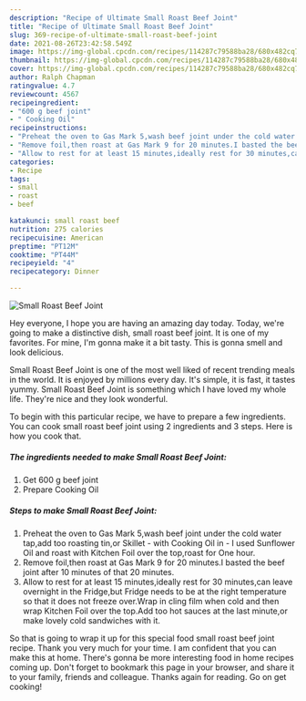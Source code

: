 ```yaml
---
description: "Recipe of Ultimate Small Roast Beef Joint"
title: "Recipe of Ultimate Small Roast Beef Joint"
slug: 369-recipe-of-ultimate-small-roast-beef-joint
date: 2021-08-26T23:42:58.549Z
image: https://img-global.cpcdn.com/recipes/114287c79588ba28/680x482cq70/small-roast-beef-joint-recipe-main-photo.jpg
thumbnail: https://img-global.cpcdn.com/recipes/114287c79588ba28/680x482cq70/small-roast-beef-joint-recipe-main-photo.jpg
cover: https://img-global.cpcdn.com/recipes/114287c79588ba28/680x482cq70/small-roast-beef-joint-recipe-main-photo.jpg
author: Ralph Chapman
ratingvalue: 4.7
reviewcount: 4567
recipeingredient:
- "600 g beef joint"
- " Cooking Oil"
recipeinstructions:
- "Preheat the oven to Gas Mark 5,wash beef joint under the cold water tap,add too roasting tin,or Skillet - with Cooking Oil in - I used Sunflower Oil and roast with Kitchen Foil over the top,roast for One hour."
- "Remove foil,then roast at Gas Mark 9 for 20 minutes.I basted the beef joint after 10 minutes of that 20 minutes."
- "Allow to rest for at least 15 minutes,ideally rest for 30 minutes,can leave overnight in the Fridge,but Fridge needs to be at the right temperature so that it does not freeze over.Wrap in cling film when cold and then wrap Kitchen Foil over the top.Add too hot sauces at the last minute,or make lovely cold sandwiches with it."
categories:
- Recipe
tags:
- small
- roast
- beef

katakunci: small roast beef 
nutrition: 275 calories
recipecuisine: American
preptime: "PT12M"
cooktime: "PT44M"
recipeyield: "4"
recipecategory: Dinner

---
```



![Small Roast Beef Joint](https://img-global.cpcdn.com/recipes/114287c79588ba28/680x482cq70/small-roast-beef-joint-recipe-main-photo.jpg)

Hey everyone, I hope you are having an amazing day today. Today, we're going to make a distinctive dish, small roast beef joint. It is one of my favorites. For mine, I'm gonna make it a bit tasty. This is gonna smell and look delicious.

Small Roast Beef Joint is one of the most well liked of recent trending meals in the world. It is enjoyed by millions every day. It's simple, it is fast, it tastes yummy. Small Roast Beef Joint is something which I have loved my whole life. They're nice and they look wonderful.




To begin with this particular recipe, we have to prepare a few ingredients. You can cook small roast beef joint using 2 ingredients and 3 steps. Here is how you cook that.

<!--inarticleads1-->

##### The ingredients needed to make Small Roast Beef Joint:

1. Get 600 g beef joint
1. Prepare  Cooking Oil




<!--inarticleads2-->

##### Steps to make Small Roast Beef Joint:

1. Preheat the oven to Gas Mark 5,wash beef joint under the cold water tap,add too roasting tin,or Skillet - with Cooking Oil in - I used Sunflower Oil and roast with Kitchen Foil over the top,roast for One hour.
1. Remove foil,then roast at Gas Mark 9 for 20 minutes.I basted the beef joint after 10 minutes of that 20 minutes.
1. Allow to rest for at least 15 minutes,ideally rest for 30 minutes,can leave overnight in the Fridge,but Fridge needs to be at the right temperature so that it does not freeze over.Wrap in cling film when cold and then wrap Kitchen Foil over the top.Add too hot sauces at the last minute,or make lovely cold sandwiches with it.




So that is going to wrap it up for this special food small roast beef joint recipe. Thank you very much for your time. I am confident that you can make this at home. There's gonna be more interesting food in home recipes coming up. Don't forget to bookmark this page in your browser, and share it to your family, friends and colleague. Thanks again for reading. Go on get cooking!
